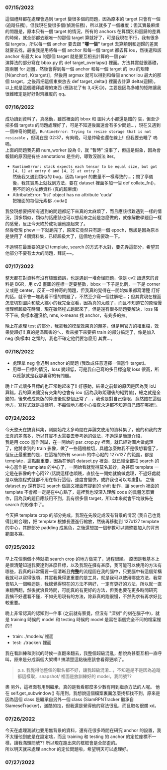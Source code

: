 ### 07/15/2022
這個禮拜都在處理會遇到 target 變很多個的問題，因為原本的 target 只會有一個(追蹤任務)，但我現在變很多個(偵測任務)，所以就多了一個維度；但其實最麻煩的問題是，原本只有一個 target 的情況，所有的 anchors 在算類別和迴歸的差異的時候，就全部都去跟唯一的那個 target 算就好了，可是我現在不行，我有很多個 targets，所以每一個 anchor 要去跟 **"哪一個"** target 去算類別和迴歸的差異就要去找，最後我是用將每一個 anchor 和每一個 target 都去算 iou，然後選和該 anchor 有最大 iou 的那個 target 就是要互相去計算的一個 pair  
演算法的部分寫在 bbox.py 的 def target_overlaps() 裡面。方法其實就很基礎，跑兩層 for 迴圈，然後會得到每一個 anchor 和每一個 target 的 iou 的矩陣 [N(anchor), K(target)]，然後用 argmax 就可以得到和每個 anchor iou 最大的那個 target，之後再把這個東東放去 def target_delta() 裡面去計算 delta(迴歸)。  
以上就是這個禮拜處理的東西 (應該花了有 3,4天😥)，主要是因為多維的矩陣讓我很難確定是好好對齊維度的 qq。

### 07/16/2022
成功讀到資料了，真感動，雖然裡面的 bbox 和 圖片大小都還是錯的 哀，但至少把多個 targets 的問題處理好了，可是不知道後面還會有多少問題...，現在又遇到一個神奇的問題，`RuntimeError: Trying to resize storage that is not resizable` ，但現在是 02:37，有夠晚，可是仲瑜也還在線上!! 但我要去睡了 嗚嗚。  
上面的問題我先把 num_worker 設為 0，就 "暫時" 沒事了，但這是假象，因為會報錯的原因是有些 annotations 是空的，導致沒辦法 iter。  
- `RuntimeError: stack expects each tensor to be equal size, but got [4, 1] at entry 0 and [4, 2] at entry 2`  
然後我又遇到類似的 bug，因為 target 的數量不一樣導致的...；問了亭儀後，我其實馬上就找到方法，要在 dataset 裡面多加一個 def collate_fn()，用不同的方法傳資料 (真的超麻煩)
- AttributeError: 'list' object has no attribute 'cuda'  
把裡面的每個元素都 .cuda()

我發現想要把所有遇到的問題都記下來真的太麻煩了，而且應該很難遇到一樣的情況，頂多類似，類似的話應該也可以想起來之前是怎麼做的，就像解數學題目一樣的感覺，反正今天終於成功讓他跑起來了。  
然後發現 phew 一下就跑完了，原來它竟然只有跑一個 epoch，應該是因為原本是使用了 4個資料集，已經超級大了，這個地方需要改一下。  

不過現在最重要的是切 template, search 的方式不太對，要先弄這部分，希望其他部分不要有太大的問題，拜託~~。  

### 07/17/2022
整天都在對資料有沒有標籤錯誤，也是遇到一堆奇怪問題，像是 cv2 讀進來的資料是 BGR，用 cv2 畫圖的座標一定要整數，bbox 一下子是比例，一下是 corner 又或是 center，反正一堆神奇的問題，但我真的覺得在一開始如果都寫清楚 訂好的話，就不會一堆我看不懂的問題了，不然至少寫一個註解吧...；但其實現在裡面怎麼切割圖片和放大縮小的我完全沒看，因為真的太醜了，而且不知道它的原理慢慢理解超級花時間，現在雖然程式跑起來了，但是還有很多問題要解決，loss 降不下來, 負樣本還沒給, nms, k-means 找 anchor，有夠多的拉。  

晚上在處理 test 的部分，我拿我的模型效果真的頗差，但是用官方的權重檔，效果變超好!! 真的是滿厲害的ㄟ，看來接下來要把 train 的部分搞定了，像是加入 neg (負樣本) 之類的，我也不確定他們要怎麼用 其實...。  

### 07/18/2022
- 處理拿 neg 會遇到 anchor 的問題 (我改成任意選擇一個當作 target)。
- 用單一目標的情況，loss 變超低，可是我自己寫的多目標追蹤 loss 很高，所以應該就是我那裏寫的有問題。

晚上正式讓多目標的也正常跑起來了!! 好感動，結果之前錯的原因是因為我 IoU 算錯，我的算法讓沒有交集的也會有 iou (因為我取距離後的絕對值)，總之就是全錯的，後來改成原版的算法後就整個正常了...，我也是對自己傻眼，竟然錯在這個地方，寫程式就是這樣吧，不每個地方都小心檢查永遠都不知道自己錯在哪裡!!。  

### 07/24/2022
今天整天在搞資料集，剛開始花太多時間在弄論文使用的資料集了，他的和我的方法真的差滿多，所以其實不太需要去參考她的做法，不過還是簡單介紹，  
我是用 coco 當作測試，在一開始的 par_crop.py 裡面，就已經對圖片做處理了，他將拿到的 train 影像，做了一些隨機裁切，具體怎麼做我不是很想看懂了，但反正最重要的是，在這裡的所有 search 的中心點的 127x127 的範圍，都是 template，這點超重要，因為在他的 dataset.py 裡面，就已經全部把 search 的中心當作是 template 的中心了，一開始看就覺得莫名其妙，為甚麼 template 一定是在影像的中心阿?? (話說這樣也頗賤，直接在一開始就偷做處理，不過好處就是以後跑程式就都不用在執行這個，速度會變快，或許我也可以考慮🤔)。  之後 dataset.py 還有是把 search 做論文裡面有提到的 shift 動作，讓 search 裡面的 template 不會都一定是在中心點了，這裡我也沒深入理解 code 的具體怎麼實作，因為我的題目應該用不到，我有很多個 target，所以本來就會平均散佈在 search 的影像中了。  

今天把 template crop 的部分完成，我現在先設定成沒有背景的情況 (我自己也覺得比較合理)，把 template 根據長邊進行縮放，然後再移動到 127x127 template 的中心，其餘部分 padding 成黑色，之後還想加一個參數可以調整要加入的背景範圍多寡。  

### 07/25/2022
早上花個兩個小時就把 search crop 的地方做完了，過程很順。 原因是我基本上是很清楚知道我要達到甚麼目標，以及我現在擁有甚麼，我可能可以使用的方法有哪些，我真的非常需要一個清晰且**完整**的流程圖在我的腦中，只要腦中有這個架構我就可以寫得很順，其實我覺得更重要的是工具，就是我可以使用哪些方法，我常會陷入一個輪迴是，我總覺得現在的方法不夠好，一定有更好的方法，所以就一直東翻西翻，然後就浪費時間，可能真的有更好的方法，但我也要花更多時間研究 我搞不好還看不懂，不如先用現有的方法，除非真的跑很慢，不然先求有再求好比較重要。  

晚上非常認真的認知到一件事 (之前就有察覺，但沒有 "深刻" 的刻在腦子中)，就是 training 時候的 model 和 testing 時候的 model 是寫在兩個完全不同的檔案裡的!!  

- train: ./models/ 裡面
- test: ./tracker/ 裡面

我在看訓練和測試的時候一直翻來翻去，我整個超級混亂，想說為甚麼互相一直呼叫，原來是分成兩個大架構!! 搞清楚這點後應該會看得更順了。  
> p.s. 我覺得他整個的取名都不好，讓我超級混淆...，不知道是不是因為追蹤都這樣取，snapshot/ 裡面是放訓練好的 model，我問號??

奧 另外，這裡面有用到繼承，真的是我看那麼多少數有用到繼承方法的人呢。 他在 self.get_subwindow() 有用到，我想說這個檔案裏面怎麼找都找不到，原來是因為這個 class 是繼承自另外一個 class (SiamRPNTracker 繼承自 SiameseTracker)，滿酷的拉，但我還是覺得他的寫法很亂，而且取名很爛 xd。  

### 07/26/2022
今天在處理測試也要用無背景的資料，還有花很多時間在研究 anchor 的設置，我不太懂他到底是在設定啥，而且 training 和 testing 的 anchor 的定位座標不一樣，讓我滿頭問號?? 所以現在跑出來的框框會是全部歪的。  
所以明天就來處理 anchor 的定位問題啦，希望明天可以處理好。

### 07/27/2022

